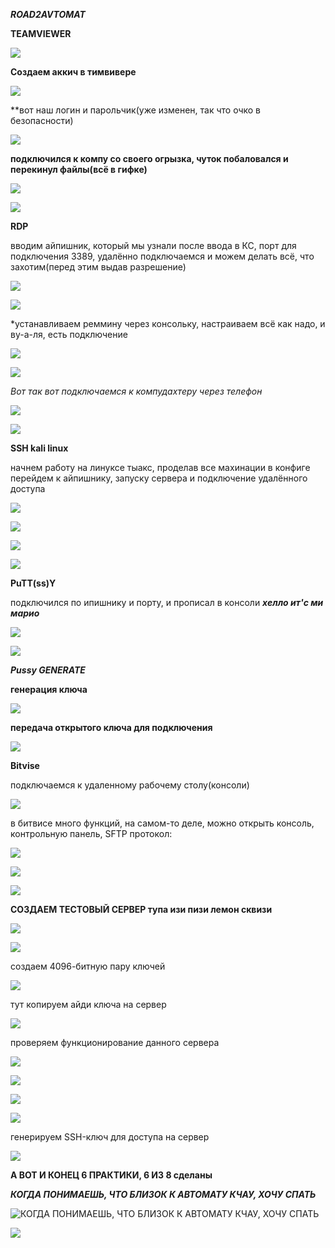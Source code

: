 ***ROAD2AVTOMAT***

**TEAMVIEWER**

![](https://lh3.googleusercontent.com/proxy/pKA1bmlgXPxQqk7_h2eCneMndgEp9MnNfdQU88efxUOdPowraxzBw3H99wAAEulhrUuMmMljxmkNjzlIOdIWh-ROnB0)

**Создаем аккич в тимвивере**

![](https://raw.githubusercontent.com/kop4anskiy/prac6/main/Screenshot_2.png)

**вот наш логин и парольчик(уже изменен, так что очко в безопасности)

![](https://raw.githubusercontent.com/kop4anskiy/prac6/main/Screenshot_1.png)

**подключился к компу со своего огрызка, чуток побаловался и перекинул файлы(всё в гифке)**

![](https://media2.giphy.com/media/CwwPnh2AYeJnVCidOt/giphy.gif)

![](https://media2.giphy.com/media/cLtvHhwdfYxUFhWX61/giphy.gif)

**RDP**

вводим айпишник, который мы узнали после ввода в КС, порт для подключения 3389, удалённо подключаемся и можем делать всё, что захотим(перед этим выдав разрешение)

![](https://raw.githubusercontent.com/kop4anskiy/prac6/main/2.png)

![](https://raw.githubusercontent.com/kop4anskiy/prac6/main/3.png)

*устанавливаем реммину через консольку, настраиваем всё как надо, и ву-а-ля, есть подключение

![](https://raw.githubusercontent.com/kop4anskiy/prac6/main/5.png)

![](https://raw.githubusercontent.com/kop4anskiy/prac6/main/4.png)

*Вот так вот подключаемся к компудахтеру через телефон*

![](https://raw.githubusercontent.com/kop4anskiy/prac6/main/1.jpg)

![](https://raw.githubusercontent.com/kop4anskiy/prac6/main/6.jpg)

**SSH kali linux**

начнем работу на линуксе 
тыакс, проделав все махинации в конфиге
перейдем к айпишнику, запуску сервера и подключение удалённого доступа 

![](https://raw.githubusercontent.com/kop4anskiy/prac6/main/7-n0gICf0_E.jpg)

![](https://raw.githubusercontent.com/kop4anskiy/prac6/main/8.png)

![](https://raw.githubusercontent.com/kop4anskiy/prac6/main/qdQyZJ6a738.jpg)

![](https://raw.githubusercontent.com/kop4anskiy/prac6/main/ntzaYw07Z0I.jpg)

**PuTT(ss)Y**

подключился по ипишнику и порту, и прописал в консоли ***хелло ит'c ми марио***

![](https://raw.githubusercontent.com/kop4anskiy/prac6/main/Screenshot_4.png)

![](https://raw.githubusercontent.com/kop4anskiy/prac6/main/Screenshot_5.png)

***Pussy GENERATE***

**генерация ключа**

![](https://raw.githubusercontent.com/kop4anskiy/prac6/main/Screenshot_10.png)

**передача открытого ключа для подключения**

![](https://raw.githubusercontent.com/kop4anskiy/prac6/main/Screenshot_11.png)

**Bitvise**

подключаемся к удаленному рабочему столу(консоли)

![](https://raw.githubusercontent.com/kop4anskiy/prac6/main/Screenshot_6.png)

в битвисе много функций, на самом-то деле,
можно открыть консоль, контрольную панель, SFTP протокол:

![](https://raw.githubusercontent.com/kop4anskiy/prac6/main/Screenshot_7.png)

![](https://raw.githubusercontent.com/kop4anskiy/prac6/main/Screenshot_8.png)

![](https://raw.githubusercontent.com/kop4anskiy/prac6/main/Screenshot_9.png)


**СОЗДАЕМ ТЕСТОВЫЙ СЕРВЕР тупа изи пизи лемон сквизи**

![](https://raw.githubusercontent.com/kop4anskiy/prac6/main/Screenshot_12.png)

![](https://raw.githubusercontent.com/kop4anskiy/prac6/main/Screenshot_13.png)

создаем 4096-битную пару ключей

![](https://raw.githubusercontent.com/kop4anskiy/prac6/main/Screenshot_14.png)

тут копируем айди ключа на сервер

![](https://raw.githubusercontent.com/kop4anskiy/prac6/main/Screenshot_15.png)

проверяем функционирование данного сервера 

![](https://raw.githubusercontent.com/kop4anskiy/prac6/main/Screenshot_16.png)

![](https://raw.githubusercontent.com/kop4anskiy/prac6/main/Screenshot_17.png)

![](https://raw.githubusercontent.com/kop4anskiy/prac6/main/9.png)

![](https://raw.githubusercontent.com/kop4anskiy/prac6/main/10.png)

генерируем SSH-ключ для доступа на сервер

![](https://raw.githubusercontent.com/kop4anskiy/prac6/main/Screenshot_18.png)

**А ВОТ И КОНЕЦ 6 ПРАКТИКИ, 6 ИЗ 8 сделаны**

***КОГДА ПОНИМАЕШЬ, ЧТО БЛИЗОК К АВТОМАТУ КЧАУ, ХОЧУ СПАТЬ***

![КОГДА ПОНИМАЕШЬ, ЧТО БЛИЗОК К АВТОМАТУ КЧАУ, ХОЧУ СПАТЬ](https://raw.githubusercontent.com/kop4anskiy/prac6/main/upearKZO99c.jpg)

![](https://raw.githubusercontent.com/kop4anskiy/prac6/main/kchau-2.jpg)
